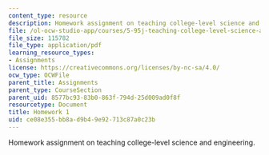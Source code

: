 ```yaml
---
content_type: resource
description: Homework assignment on teaching college-level science and engineering.
file: /ol-ocw-studio-app/courses/5-95j-teaching-college-level-science-and-engineering-spring-2009/ce08e355bb8ad9b49e92713c87a0c23b_MIT5_95js09_hw01.pdf
file_size: 115782
file_type: application/pdf
learning_resource_types:
- Assignments
license: https://creativecommons.org/licenses/by-nc-sa/4.0/
ocw_type: OCWFile
parent_title: Assignments
parent_type: CourseSection
parent_uid: 8577bc93-83b0-863f-794d-25d009ad0f8f
resourcetype: Document
title: Homework 1
uid: ce08e355-bb8a-d9b4-9e92-713c87a0c23b
---
```

Homework assignment on teaching college-level science and engineering.